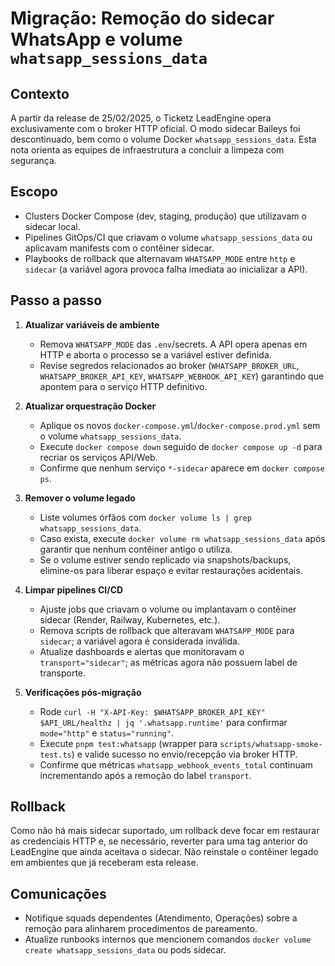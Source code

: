 # Migração: Remoção do sidecar WhatsApp e volume `whatsapp_sessions_data`

## Contexto

A partir da release de 25/02/2025, o Ticketz LeadEngine opera exclusivamente com o broker HTTP oficial. O modo sidecar Baileys foi descontinuado, bem como o volume Docker `whatsapp_sessions_data`. Esta nota orienta as equipes de infraestrutura a concluir a limpeza com segurança.

## Escopo

- Clusters Docker Compose (dev, staging, produção) que utilizavam o sidecar local.
- Pipelines GitOps/CI que criavam o volume `whatsapp_sessions_data` ou aplicavam manifests com o contêiner sidecar.
- Playbooks de rollback que alternavam `WHATSAPP_MODE` entre `http` e `sidecar` (a variável agora provoca falha imediata ao inicializar a API).

## Passo a passo

1. **Atualizar variáveis de ambiente**
   - Remova `WHATSAPP_MODE` das `.env`/secrets. A API opera apenas em HTTP e aborta o processo se a variável estiver definida.
   - Revise segredos relacionados ao broker (`WHATSAPP_BROKER_URL`, `WHATSAPP_BROKER_API_KEY`, `WHATSAPP_WEBHOOK_API_KEY`) garantindo que apontem para o serviço HTTP definitivo.

2. **Atualizar orquestração Docker**
   - Aplique os novos `docker-compose.yml`/`docker-compose.prod.yml` sem o volume `whatsapp_sessions_data`.
   - Execute `docker compose down` seguido de `docker compose up -d` para recriar os serviços API/Web.
   - Confirme que nenhum serviço `*-sidecar` aparece em `docker compose ps`.

3. **Remover o volume legado**
   - Liste volumes órfãos com `docker volume ls | grep whatsapp_sessions_data`.
   - Caso exista, execute `docker volume rm whatsapp_sessions_data` após garantir que nenhum contêiner antigo o utiliza.
   - Se o volume estiver sendo replicado via snapshots/backups, elimine-os para liberar espaço e evitar restaurações acidentais.

4. **Limpar pipelines CI/CD**
   - Ajuste jobs que criavam o volume ou implantavam o contêiner sidecar (Render, Railway, Kubernetes, etc.).
   - Remova scripts de rollback que alteravam `WHATSAPP_MODE` para `sidecar`; a variável agora é considerada inválida.
   - Atualize dashboards e alertas que monitoravam o `transport="sidecar"`; as métricas agora não possuem label de transporte.

5. **Verificações pós-migração**
   - Rode `curl -H "X-API-Key: $WHATSAPP_BROKER_API_KEY" $API_URL/healthz | jq '.whatsapp.runtime'` para confirmar `mode="http"` e `status="running"`.
   - Execute `pnpm test:whatsapp` (wrapper para `scripts/whatsapp-smoke-test.ts`) e valide sucesso no envio/recepção via broker HTTP.
   - Confirme que métricas `whatsapp_webhook_events_total` continuam incrementando após a remoção do label `transport`.

## Rollback

Como não há mais sidecar suportado, um rollback deve focar em restaurar as credenciais HTTP e, se necessário, reverter para uma tag anterior do LeadEngine que ainda aceitava o sidecar. Não reinstale o contêiner legado em ambientes que já receberam esta release.

## Comunicações

- Notifique squads dependentes (Atendimento, Operações) sobre a remoção para alinharem procedimentos de pareamento.
- Atualize runbooks internos que mencionem comandos `docker volume create whatsapp_sessions_data` ou pods sidecar.

